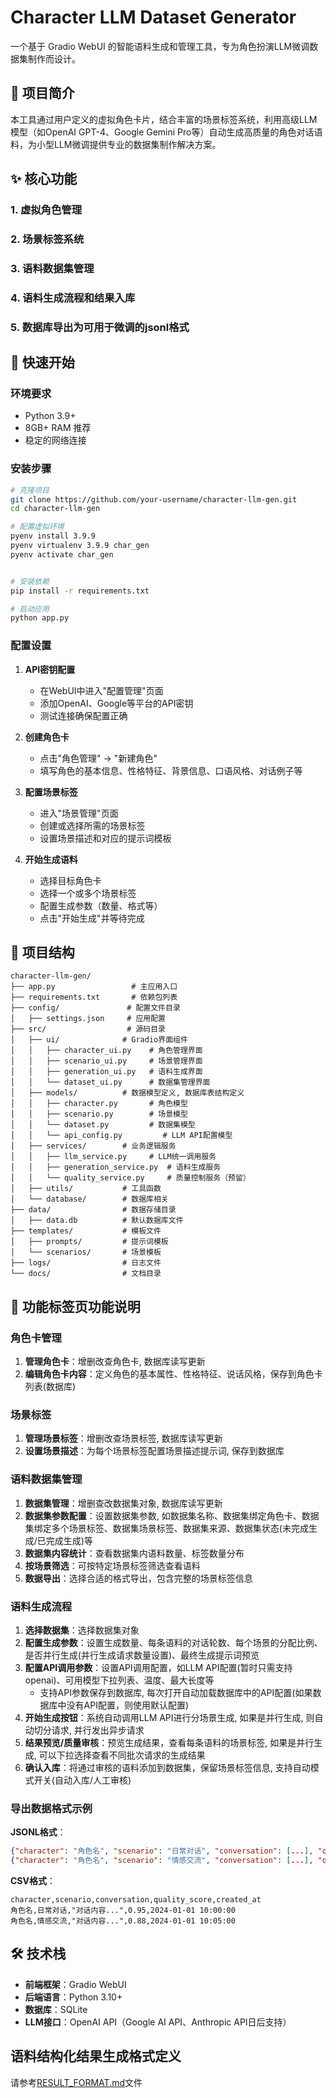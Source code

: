 
# Character LLM Dataset Generator

一个基于 Gradio WebUI 的智能语料生成和管理工具，专为角色扮演LLM微调数据集制作而设计。

## 🎯 项目简介

本工具通过用户定义的虚拟角色卡片，结合丰富的场景标签系统，利用高级LLM模型（如OpenAI GPT-4、Google Gemini Pro等）自动生成高质量的角色对话语料，为小型LLM微调提供专业的数据集制作解决方案。

## ✨ 核心功能

### 1. 虚拟角色管理
### 2. 场景标签系统
### 3. 语料数据集管理
### 4. 语料生成流程和结果入库
### 5. 数据库导出为可用于微调的jsonl格式

## 🚀 快速开始

### 环境要求
- Python 3.9+
- 8GB+ RAM 推荐
- 稳定的网络连接

### 安装步骤

```bash
# 克隆项目
git clone https://github.com/your-username/character-llm-gen.git
cd character-llm-gen

# 配置虚拟环境
pyenv install 3.9.9
pyenv virtualenv 3.9.9 char_gen
pyenv activate char_gen


# 安装依赖
pip install -r requirements.txt

# 启动应用
python app.py
```

### 配置设置

1. **API密钥配置**
   - 在WebUI中进入"配置管理"页面
   - 添加OpenAI、Google等平台的API密钥
   - 测试连接确保配置正确

2. **创建角色卡**
   - 点击"角色管理" → "新建角色"
   - 填写角色的基本信息、性格特征、背景信息、口语风格、对话例子等

3. **配置场景标签**
   - 进入"场景管理"页面
   - 创建或选择所需的场景标签
   - 设置场景描述和对应的提示词模板

4. **开始生成语料**
   - 选择目标角色卡
   - 选择一个或多个场景标签
   - 配置生成参数（数量、格式等）
   - 点击"开始生成"并等待完成

## 📁 项目结构

```
character-llm-gen/
├── app.py                 # 主应用入口
├── requirements.txt       # 依赖包列表
├── config/               # 配置文件目录
│   ├── settings.json     # 应用配置
├── src/                  # 源码目录
│   ├── ui/              # Gradio界面组件
│   │   ├── character_ui.py    # 角色管理界面
│   │   ├── scenario_ui.py     # 场景管理界面
│   │   ├── generation_ui.py   # 语料生成界面
│   │   └── dataset_ui.py      # 数据集管理界面
│   ├── models/          # 数据模型定义, 数据库表结构定义
│   │   ├── character.py       # 角色模型
│   │   ├── scenario.py        # 场景模型
│   │   └── dataset.py         # 数据集模型
│   │   └── api_config.py         # LLM API配置模型
│   ├── services/        # 业务逻辑服务
│   │   ├── llm_service.py     # LLM统一调用服务
│   │   ├── generation_service.py  # 语料生成服务
│   │   └── quality_service.py     # 质量控制服务（预留）
│   ├── utils/           # 工具函数
│   └── database/        # 数据库相关
├── data/                # 数据存储目录
│   ├── data.db          # 默认数据库文件
├── templates/           # 模板文件
│   ├── prompts/         # 提示词模板
│   └── scenarios/       # 场景模板
├── logs/                # 日志文件
└── docs/                # 文档目录
```

## 🔧 功能标签页功能说明

### 角色卡管理
1. **管理角色卡**：增删改查角色卡, 数据库读写更新
2. **编辑角色卡内容**：定义角色的基本属性、性格特征、说话风格，保存到角色卡列表(数据库)

### 场景标签
1. **管理场景标签**：增删改查场景标签, 数据库读写更新
2. **设置场景描述**：为每个场景标签配置场景描述提示词, 保存到数据库

### 语料数据集管理
1. **数据集管理**：增删查改数据集对象, 数据库读写更新
2. **数据集参数配置**：设置数据集参数, 如数据集名称、数据集绑定角色卡、数据集绑定多个场景标签、数据集场景标签、数据集来源、数据集状态(未完成生成/已完成生成)等
3. **数据集内容统计**：查看数据集内语料数量、标签数量分布
4. **按场景筛选**：可按特定场景标签筛选查看语料
5. **数据导出**：选择合适的格式导出，包含完整的场景标签信息

### 语料生成流程
1. **选择数据集**：选择数据集对象
2. **配置生成参数**：设置生成数量、每条语料的对话轮数、每个场景的分配比例、是否并行生成(并行生成请求数量设置)、最终生成提示词预览
3. **配置API调用参数**：设置API调用配置，如LLM API配置(暂时只需支持openai)、可用模型下拉列表、温度、最大长度等
   - 支持API参数保存到数据库, 每次打开自动加载数据库中的API配置(如果数据库中没有API配置，则使用默认配置)
4. **开始生成按钮**：系统自动调用LLM API进行分场景生成, 如果是并行生成, 则自动切分请求, 并行发出异步请求
5. **结果预览/质量审核**：预览生成结果，查看每条语料的场景标签, 如果是并行生成, 可以下拉选择查看不同批次请求的生成结果
6. **确认入库**：将通过审核的语料添加到数据集，保留场景标签信息, 支持自动模式开关(自动入库/人工审核)


### 导出数据格式示例

**JSONL格式**：
```json
{"character": "角色名", "scenario": "日常对话", "conversation": [...], "quality_score": 0.95}
{"character": "角色名", "scenario": "情感交流", "conversation": [...], "quality_score": 0.88}
```

**CSV格式**：
```csv
character,scenario,conversation,quality_score,created_at
角色名,日常对话,"对话内容...",0.95,2024-01-01 10:00:00
角色名,情感交流,"对话内容...",0.88,2024-01-01 10:05:00
```

## 🛠️ 技术栈

- **前端框架**：Gradio WebUI
- **后端语言**：Python 3.10+
- **数据库**：SQLite
- **LLM接口**：OpenAI API（Google AI API、Anthropic API日后支持）



## 语料结构化结果生成格式定义
请参考[RESULT_FORMAT.md](RESULT_FORMAT.md)文件

